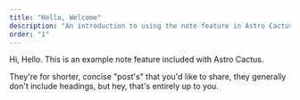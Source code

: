 ```yaml
---
title: "Hello, Welcome"
description: "An introduction to using the note feature in Astro Cactus"
order: "1"
---
```


Hi, Hello. This is an example note feature included with Astro Cactus.

They're for shorter, concise "post's" that you'd like to share, they generally don't include headings, but hey, that's entirely up to you.